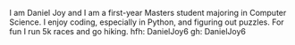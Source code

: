 I am Daniel Joy and I am a first-year Masters student majoring in Computer Science. I enjoy coding, especially in Python, and figuring out puzzles. For fun I run 5k races and go hiking.
hfh: DanielJoy6
gh: DanielJoy6
